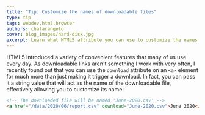 ```yaml
---
title: "Tip: Customize the names of downloadable files"
type: tip
tags: webdev,html,browser
authors: chalarangelo
cover: blog_images/hard-disk.jpg
excerpt: Learn what HTML5 attribute you can use to customize the names of your downloadable files with this quick tip.
---
```


HTML5 introduced a variety of convenient features that many of us use every day. As downloadable links aren't something I work with very often, I recently found out that you can use the `download` attribute on an `<a>` element for much more than just making it trigger a download. In fact, you can pass it a string value that will act as the name of the downloadable file, effectively allowing you to customize its name:

```html
<!-- The downloaded file will be named 'June-2020.csv' -->
<a href="/data/2020/06/report.csv" download="June-2020.csv">June 2020</a>
```

